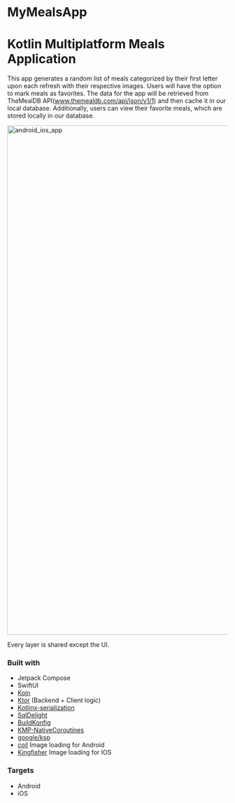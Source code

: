 # MyMealsApp

# Kotlin Multiplatform Meals Application
This app generates a random list of meals categorized by their first letter upon each refresh with their respective images. Users will have the option to mark meals as favorites. The data for the app will be retrieved from TheMealDB API(www.themealdb.com/api/json/v1/1) and then cache it in our local database. Additionally, users can view their favorite meals, which are stored locally in our database.

<img width="1164" alt="android_ios_app" src="https://github.com/farahAtieh/MyMealsApp/assets/40662178/fa5c85fc-e797-4c62-880d-a299d9bd1442">

Every layer is shared except the UI.

### Built with
- Jetpack Compose
- SwiftUI
- [Koin](https://github.com/InsertKoinIO/koin)
- [Ktor](https://ktor.io/) (Backend + Client logic)
- [Kotlinx-serialization](https://github.com/Kotlin/kotlinx.serialization)
- [SqlDelight](https://github.com/cashapp/sqldelight)
- [BuildKonfig](https://github.com/yshrsmz/BuildKonfig)
- [KMP-NativeCoroutines](https://github.com/rickclephas/KMP-NativeCoroutines)
- [google/ksp](https://github.com/google/ksp)
- [coil](https://github.com/coil-kt/coil) Image loading for Android
- [Kingfisher](https://github.com/onevcat/Kingfisher) Image loading for IOS

### Targets
- Android
- iOS
